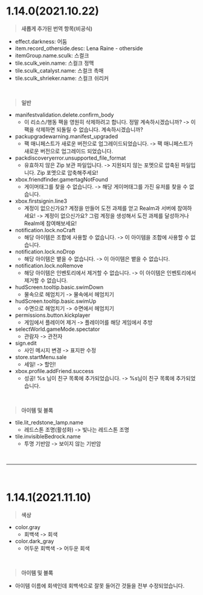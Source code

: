 # 1.14.0(2021.10.22)  
 > **새롭게 추가된 번역 항목(비공식)**  
  - effect.darkness: 어둠  
  - item.record_otherside.desc: Lena Raine - otherside  
  - itemGroup.name.sculk: 스컬크  
  - tile.sculk_vein.name: 스컬크 정맥  
  - tile.sculk_catalyst.name: 스컬크 촉매  
  - tile.sculk_shrieker.name: 스컬크 쉬리커  
  
<br>
  
 > **일반**  
  - manifestvalidation.delete.confirm_body  
    - 이 리소스/행동 팩을 영원히 삭제하려고 합니다. 정말 계속하시겠습니까? -> 이 팩을 삭제하면 되돌릴 수 없습니다. 계속하시겠습니까?  
  - packupgradewarning.manifest_upgraded  
    - 팩 매니페스트가 새로운 버전으로 업그레이드되었습니다. -> 팩 매니페스트가 새로운 버전으로 업그레이드 되었습니다.  
  - packdiscoveryerror.unsupported_file_format  
    - 유효하지 않은 Zip 보관 파일입니다. -> 지원되지 않는 포멧으로 압축된 파일입니다. Zip 포멧으로 압축해주세요!  
  - xbox.friendfinder.gamertagNotFound  
    - 게이머태그를 찾을 수 없습니다. -> 해당 게이머태그를 가진 유저를 찾을 수 없습니다.  
  - xbox.firstsignin.line3  
    - 계정이 없으신가요? 계정을 만들어 도전 과제를 얻고 Realm과 서버에 참여하세요! -> 계정이 없으신가요? 그럼 계정을 생성해서 도전 과제를 달성하거나 Realm에 참여해보세요!  
  - notification.lock.noCraft  
    - 해당 아이템은 조합에 사용할 수 없습니다. -> 이 아이템을 조합에 사용할 수 없습니다.  
  - notification.lock.noDrop  
    - 해당 아이템은 뱉을 수 없습니다. -> 이 아이템은 뱉을 수 없습니다.  
  - notification.lock.noRemove  
    - 해당 아이템은 인벤토리에서 제거할 수 없습니다. -> 이 아이템은 인벤토리에서 제거할 수 없습니다.  
  - hudScreen.tooltip.basic.swimDown  
    - 물속으로 헤엄치기 -> 물속에서 헤엄치기  
  - hudScreen.tooltip.basic.swimUp  
    - 수면으로 헤엄치기 -> 수면에서 헤엄치기  
  - permissions.button.kickplayer  
    - 게임에서 플레이어 제거 -> 플레이어를 해당 게임에서 추방  
  - selectWorld.gameMode.spectator  
    - 관람자 -> 관전자  
  - sign.edit  
    - 사인 메시지 변경 -> 표지판 수정  
  - store.startMenu.sale  
    - 세일! -> 할인!  
  - xbox.profile.addFriend.success  
    - 성공! %s 님이 친구 목록에 추가되었습니다. -> %s님이 친구 목록에 추가되었습니다.  
  
<br>
  
 > **아이템 및 블록**  
  - tile.lit_redstone_lamp.name  
    - 레드스톤 조명(활성화) -> 빛나는 레드스톤 조명  
  - tile.invisibleBedrock.name  
    - 투명 기반암 -> 보이지 않는 기반암  
  
<br>
<hr>
<br>
  
# 1.14.1(2021.11.10)  
 > **색상**  
  - color.gray  
    - 회백색 -> 회색  
  - color.dark_gray  
    - 어두운 회백색 -> 어두운 회색  
  
<br>
  
 > **아이템 및 블록**  
  - 아이템 이름에 회색인데 회백색으로 잘못 들어간 것들을 전부 수정되었습니다.  